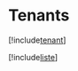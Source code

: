 # Tenants

[!include[tenant](tenants.tenant.autogen.md)]

[!include[liste](tenants.liste.autogen.md)]














































